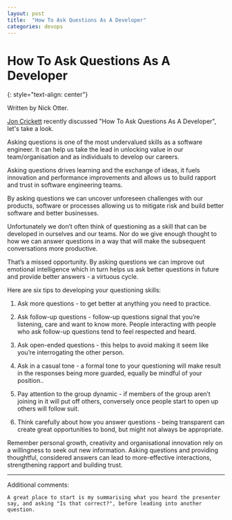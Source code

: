```yaml
---
layout: post
title:  "How To Ask Questions As A Developer"
categories: devops
---
```


# How To Ask Questions As A Developer
{: style="text-align: center"}

Written by Nick Otter.

[Jon Crickett](https://www.linkedin.com/in/johncrickett?miniProfileUrn=urn%3Ali%3Afs_miniProfile%3AACoAAAAADOIB1jesEqZdnwQE5csLme2tAbpHuMg&lipi=urn%3Ali%3Apage%3Ad_flagship3_detail_base%3BF%2FaYXVHZSOWpeyoHt5CzmQ%3D%3D) recently discussed "How To Ask Questions As A Developer", let's take a look.

Asking questions is one of the most undervalued skills as a software engineer. It can help us take the lead in unlocking value in our team/organisation and as individuals to develop our careers.

Asking questions drives learning and the exchange of ideas, it fuels innovation and performance improvements and allows us to build rapport and trust in software engineering teams.

By asking questions we can uncover unforeseen challenges with our products, software or processes allowing us to mitigate risk and build better software and better businesses.

Unfortunately we don’t often think of questioning as a skill that can be developed in ourselves and our teams. Nor do we give enough thought to how we can answer questions in a way that will make the subsequent conversations more productive.

That’s a missed opportunity. By asking questions we can improve out emotional intelligence which in turn helps us ask better questions in future and provide better answers - a virtuous cycle.

Here are six tips to developing your questioning skills:

1. Ask more questions - to get better at anything you need to practice.

2. Ask follow-up questions - follow-up questions signal that you’re listening, care and want to know more. People interacting with people who ask follow-up questions tend to feel respected and heard.

3. Ask open-ended questions - this helps to avoid making it seem like you’re interrogating the other person.

4. Ask in a casual tone - a formal tone to your questioning will make result in the responses being more guarded, equally be mindful of your position..

5. Pay attention to the group dynamic - if members of the group aren’t joining in it will put off others, conversely once people start to open up others will follow suit.

6. Think carefully about how you answer questions - being transparent can create great opportunities to bond, but might not always be appropriate.

Remember personal growth, creativity and organisational innovation rely on a willingness to seek out new information. Asking questions and providing thoughtful, considered answers can lead to more-effective interactions, strengthening rapport and building trust.

---

Additional comments:
```
A great place to start is my summarising what you heard the presenter say, and asking "Is that correct?", before leading into another question.
```
